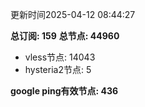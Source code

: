 更新时间2025-04-12 08:44:27

**总订阅: 159**
**总节点: 44960**
- vless节点: 14043
- hysteria2节点: 5

**google ping有效节点: 436**
